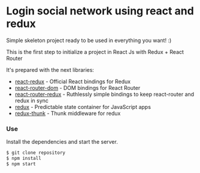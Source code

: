 # Login social network using react and redux 

Simple skeleton project ready to be used in everything you want! :)

This is the first step to initialize a project in React Js with 
Redux + React Router

It's prepared with the next libraries:

* [react-redux](https://github.com/reactjs/react-redux) - Official React bindings for Redux 
* [react-router-dom](https://github.com/ReactTraining/react-router/tree/master/packages/react-router-dom) - DOM bindings for React Router
* [react-router-redux](https://github.com/reactjs/react-router-redux) - Ruthlessly simple bindings to keep react-router and redux in sync
* [redux](https://github.com/reactjs/redux) - Predictable state container for JavaScript apps 
* [redux-thunk](https://github.com/gaearon/redux-thunk) - Thunk middleware for redux

### Use
Install the dependencies and start the server.
```sh
$ git clone repository
$ npm install
$ npm start
```

